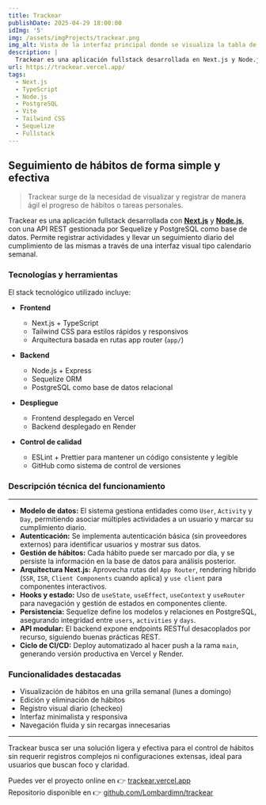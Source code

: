```yaml
---
title: Trackear
publishDate: 2025-04-29 18:00:00
idImg: '5'
img: /assets/imgProjects/trackear.png
img_alt: Vista de la interfaz principal donde se visualiza la tabla de seguimiento de hábitos
description: |
  Trackear es una aplicación fullstack desarrollada en Next.js y Node.js orientada al seguimiento de hábitos personales, diseñada con una interfaz minimalista y despliegue completo en Vercel y Render.
url: https://trackear.vercel.app/
tags:
  - Next.js
  - TypeScript
  - Node.js
  - PostgreSQL
  - Vite
  - Tailwind CSS
  - Sequelize
  - Fullstack
---
```


## Seguimiento de hábitos de forma simple y efectiva

> Trackear surge de la necesidad de visualizar y registrar de manera ágil el progreso de hábitos o tareas personales.

Trackear es una aplicación fullstack desarrollada con <a href="https://nextjs.org" target="_blank" rel="noopener noreferrer">**Next.js**</a> y <a href="https://nodejs.org" target="_blank" rel="noopener noreferrer">**Node.js**</a>, con una API REST gestionada por Sequelize y PostgreSQL como base de datos. Permite registrar actividades y llevar un seguimiento diario del cumplimiento de las mismas a través de una interfaz visual tipo calendario semanal.

### Tecnologías y herramientas

El stack tecnológico utilizado incluye:

- **Frontend**
  - Next.js + TypeScript
  - Tailwind CSS para estilos rápidos y responsivos
  - Arquitectura basada en rutas app router (`app/`)

- **Backend**
  - Node.js + Express
  - Sequelize ORM
  - PostgreSQL como base de datos relacional

- **Despliegue**
  - Frontend desplegado en Vercel
  - Backend desplegado en Render

- **Control de calidad**
  - ESLint + Prettier para mantener un código consistente y legible
  - GitHub como sistema de control de versiones

### Descripción técnica del funcionamiento

***

- **Modelo de datos:** El sistema gestiona entidades como `User`, `Activity` y `Day`, permitiendo asociar múltiples actividades a un usuario y marcar su cumplimiento diario.
- **Autenticación:** Se implementa autenticación básica (sin proveedores externos) para identificar usuarios y mostrar sus datos.
- **Gestión de hábitos:** Cada hábito puede ser marcado por día, y se persiste la información en la base de datos para análisis posterior.
- **Arquitectura Next.js:** Aprovecha rutas del `App Router`, rendering híbrido (`SSR`, `ISR`, `Client Components` cuando aplica) y `use client` para componentes interactivos.
- **Hooks y estado:** Uso de `useState`, `useEffect`, `useContext` y `useRouter` para navegación y gestión de estados en componentes cliente.
- **Persistencia:** Sequelize define los modelos y relaciones en PostgreSQL, asegurando integridad entre `users`, `activities` y `days`.
- **API modular:** El backend expone endpoints RESTful desacoplados por recurso, siguiendo buenas prácticas REST.
- **Ciclo de CI/CD:** Deploy automatizado al hacer push a la rama `main`, generando versión productiva en Vercel y Render.

### Funcionalidades destacadas

- Visualización de hábitos en una grilla semanal (lunes a domingo)
- Edición y eliminación de hábitos
- Registro visual diario (checkeo)
- Interfaz minimalista y responsiva
- Navegación fluida y sin recargas innecesarias

***

Trackear busca ser una solución ligera y efectiva para el control de hábitos sin requerir registros complejos ni configuraciones extensas, ideal para usuarios que buscan foco y claridad.

Puedes ver el proyecto online en 👉 [trackear.vercel.app](https://trackear.vercel.app/)  
Repositorio disponible en 👉 [github.com/Lombardimn/trackear](https://github.com/Lombardimn/trackear)
